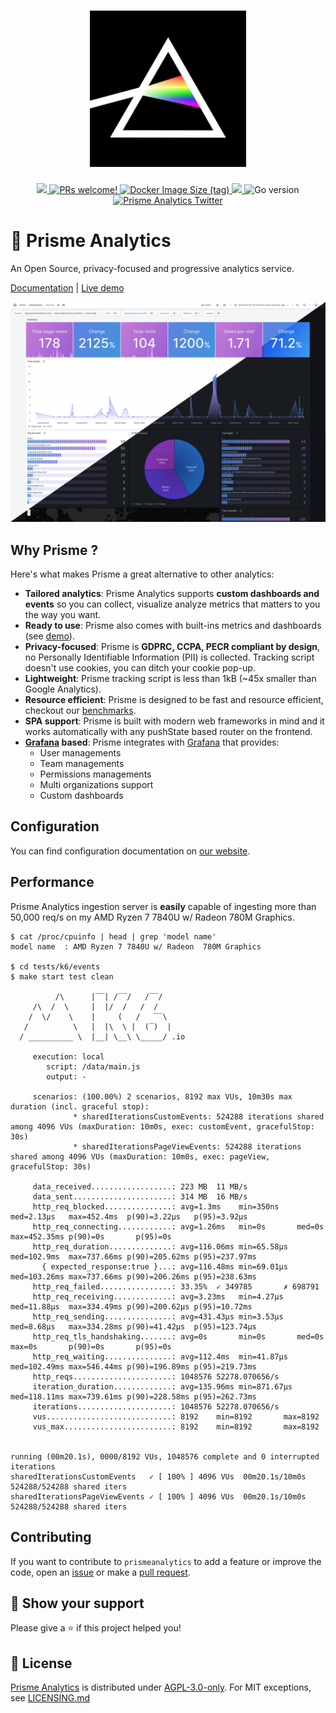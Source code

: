 <h1 align="center">
    <img height="250" src="./.github/images/logo.jpg">
</h1>

<p align="center">
    <a href="https://github.com/prismelabs/analytics/raw/master/LICENSE">
        <img src="https://img.shields.io/github/license/prismelabs/analytics">
    </a>
    <a href="https://github.com/prismelabs/analytics/blob/master/CONTRIBUTING.md">
        <img src="https://img.shields.io/badge/PRs-Welcome-brightgreen" alt="PRs welcome!" />
    </a>
    <a href="https://hub.docker.com/r/prismelabs/analytics">
        <img alt="Docker Image Size (tag)" src="https://img.shields.io/docker/image-size/prismelabs/analytics/latest">
    </a>
    <a href="https://goreportcard.com/report/github.com/prismelabs/analytics">
        <img src="https://goreportcard.com/badge/github.com/prismelabs/analytics">
    </a>
    <img alt="Go version" src="https://img.shields.io/github/go-mod/go-version/prismelabs/analytics">
    <a href="https://x.com/prismeanalytics">
        <img src="https://img.shields.io/twitter/follow/prismeanalytics?label=Follow" alt="Prisme Analytics Twitter" />
    </a>
</p>

# :gem: Prisme Analytics

An Open Source, privacy-focused and progressive analytics service.

[Documentation](https://www.prismeanalytics.com/docs)
|
[Live demo](https://app.prismeanalytics.com/grafana)

![grafana dashboard](.github/images/builtin-dashboard.jpg)

## Why Prisme ?

Here's what makes Prisme a great alternative to other analytics:
* **Tailored analytics**: Prisme Analytics supports **custom dashboards and events**
so you can collect, visualize analyze metrics that matters to you the way you want.
* **Ready to use**: Prisme also comes with built-ins metrics and dashboards 
(see [demo](https://app.prismeanalytics.com/grafana)).
* **Privacy-focused**: Prisme is **GDPRC, CCPA, PECR compliant by design**, no
Personally Identifiable Information (PII) is collected. Tracking script doesn't
use cookies, you can ditch your cookie pop-up.
* **Lightweight**: Prisme tracking script is less than 1kB (~45x smaller than
Google Analytics).
* **Resource efficient**: Prisme is designed to be fast and resource efficient,
checkout our [benchmarks](#performance).
* **SPA support**: Prisme is built with modern web frameworks in mind and it works
automatically with any pushState based router on the frontend.
* **[Grafana](https://github.com/grafana/grafana) based**: Prisme integrates with 
[Grafana](https://github.com/grafana/grafana) that provides:
  * User managements
  * Team managements
  * Permissions managements
  * Multi organizations support
  * Custom dashboards

## Configuration

You can find configuration documentation on
[our website](https://www.prismeanalytics.com/docs/set-up/configuration/configure-server/server-modes).

## Performance

Prisme Analytics ingestion server is **easily** capable of ingesting more than 
50,000 req/s on my AMD Ryzen 7 7840U w/ Radeon 780M Graphics.

```
$ cat /proc/cpuinfo | head | grep 'model name'
model name	: AMD Ryzen 7 7840U w/ Radeon  780M Graphics

$ cd tests/k6/events
$ make start test clean

          /\      |‾‾| /‾‾/   /‾‾/
     /\  /  \     |  |/  /   /  /
    /  \/    \    |     (   /   ‾‾\
   /          \   |  |\  \ |  (‾)  |
  / __________ \  |__| \__\ \_____/ .io

     execution: local
        script: /data/main.js
        output: -

     scenarios: (100.00%) 2 scenarios, 8192 max VUs, 10m30s max duration (incl. graceful stop):
              * sharedIterationsCustomEvents: 524288 iterations shared among 4096 VUs (maxDuration: 10m0s, exec: customEvent, gracefulStop: 30s)
              * sharedIterationsPageViewEvents: 524288 iterations shared among 4096 VUs (maxDuration: 10m0s, exec: pageView, gracefulStop: 30s)

     data_received..................: 223 MB  11 MB/s
     data_sent......................: 314 MB  16 MB/s
     http_req_blocked...............: avg=1.3ms    min=350ns    med=2.13µs   max=452.4ms  p(90)=3.22µs   p(95)=3.92µs
     http_req_connecting............: avg=1.26ms   min=0s       med=0s       max=452.35ms p(90)=0s       p(95)=0s
     http_req_duration..............: avg=116.06ms min=65.58µs  med=102.9ms  max=737.66ms p(90)=205.62ms p(95)=237.97ms
       { expected_response:true }...: avg=116.48ms min=69.01µs  med=103.26ms max=737.66ms p(90)=206.26ms p(95)=238.63ms
     http_req_failed................: 33.35%  ✓ 349785       ✗ 698791
     http_req_receiving.............: avg=3.23ms   min=4.27µs   med=11.88µs  max=334.49ms p(90)=200.62µs p(95)=10.72ms
     http_req_sending...............: avg=431.43µs min=3.53µs   med=8.68µs   max=334.28ms p(90)=41.42µs  p(95)=123.74µs
     http_req_tls_handshaking.......: avg=0s       min=0s       med=0s       max=0s       p(90)=0s       p(95)=0s
     http_req_waiting...............: avg=112.4ms  min=41.87µs  med=102.49ms max=546.44ms p(90)=196.89ms p(95)=219.73ms
     http_reqs......................: 1048576 52278.070656/s
     iteration_duration.............: avg=135.96ms min=871.67µs med=118.11ms max=739.61ms p(90)=228.58ms p(95)=262.73ms
     iterations.....................: 1048576 52278.070656/s
     vus............................: 8192    min=8192       max=8192
     vus_max........................: 8192    min=8192       max=8192


running (00m20.1s), 0000/8192 VUs, 1048576 complete and 0 interrupted iterations
sharedIterationsCustomEvents   ✓ [ 100% ] 4096 VUs  00m20.1s/10m0s  524288/524288 shared iters
sharedIterationsPageViewEvents ✓ [ 100% ] 4096 VUs  00m20.1s/10m0s  524288/524288 shared iters

```

## Contributing

If you want to contribute to `prismeanalytics` to add a feature or improve the
code, open an [issue](https://github.com/prismelabs/analytics/issues)
or make a [pull request](https://github.com/prismelabs/analytics/pulls).

## :stars: Show your support

Please give a :star: if this project helped you!

## :scroll: License

[Prisme Analytics](https://www.prismeanalytics.com/) is distributed under 
[AGPL-3.0-only](LICENSE). For MIT exceptions, see [LICENSING.md](LICENSING.md)
